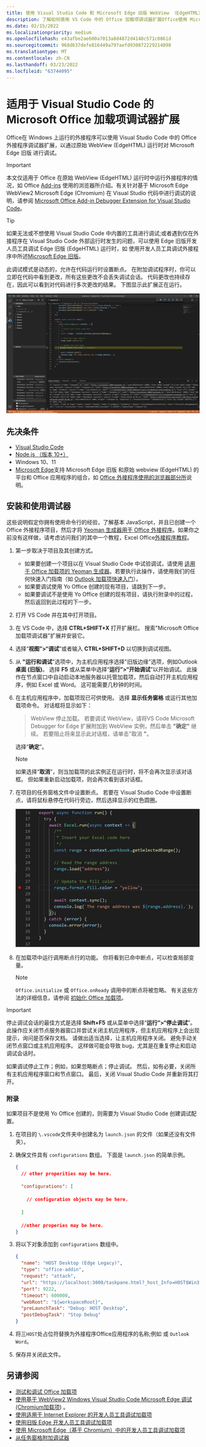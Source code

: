 ```yaml
---
title: 使用 Visual Studio Code 和 Microsoft Edge 旧版 WebView （EdgeHTML）在 Windows 上调试加载项
description: 了解如何使用 VS Code 中的 Office 加载项调试器扩展Office使用 Microsoft Edge 旧版 WebView (EdgeHTML) 的加载项。
ms.date: 02/15/2022
ms.localizationpriority: medium
ms.openlocfilehash: e43afbe2ae600a7013a8d4872d4148c571c0861d
ms.sourcegitcommit: 968d637defe816449a797aefd930872229214898
ms.translationtype: MT
ms.contentlocale: zh-CN
ms.lasthandoff: 03/23/2022
ms.locfileid: "63744095"
---
```

# <a name="microsoft-office-add-in-debugger-extension-for-visual-studio-code"></a>适用于 Visual Studio Code 的 Microsoft Office 加载项调试器扩展

Office在 Windows 上运行的外接程序可以使用 Visual Studio Code 中的 Office 外接程序调试器扩展，以通过原始 WebView (EdgeHTML) 运行时对 Microsoft Edge 旧版 进行调试。 

> [!IMPORTANT]
> 本文仅适用于 Office 在原始 WebView (EdgeHTML) 运行时中运行外接程序的情况，如 Office [Add-ins](../concepts/browsers-used-by-office-web-add-ins.md) 使用的浏览器所介绍。有关针对基于 Microsoft Edge WebView2 Microsoft Edge (Chromium) 在 Visual Studio 代码中进行调试的说明，请参阅 [Microsoft Office Add-in Debugger Extension for Visual Studio Code](debug-desktop-using-edge-chromium.md)。

> [!TIP]
> 如果无法或不想使用 Visual Studio Code 中内置的工具进行调试;或者遇到仅在外接程序在 Visual Studio Code 外部运行时发生的问题，可以使用 Edge 旧版开发人员工具调试 Edge 旧版 (EdgeHTML) 运行时，如 使用开发人员工具调试外接程序中所述[Microsoft Edge 旧版](debug-add-ins-using-devtools-edge-legacy.md)。

此调试模式是动态的，允许在代码运行时设置断点。 在附加调试程序时，你可以立即在代码中看到更改，所有这些更改不会丢失调试会话。 代码更改也持续存在，因此可以看到对代码进行多次更改的结果。 下图显示此扩展正在运行。

![Office 加载项调试器扩展调试 Excel 加载项的一部分。](../images/vs-debugger-extension-for-office-addins.jpg)

## <a name="prerequisites"></a>先决条件

- [Visual Studio Code](https://code.visualstudio.com/)
- [Node.js （版本 10+）](https://nodejs.org/)
- Windows 10、11
- [Microsoft Edge](https://www.microsoft.com/edge)支持 Microsoft Edge 旧版 和原始 webview (EdgeHTML) 的平台和 Office 应用程序的组合，如 [Office 外接程序使用的浏览器部分所](../concepts/browsers-used-by-office-web-add-ins.md)说明。

## <a name="install-and-use-the-debugger"></a>安装和使用调试器

这些说明假定你拥有使用命令行的经验，了解基本 JavaScript，并且已创建一个 Office 外接程序项目，然后才将 [Yeoman 生成器用于 Office 外接程序](../develop/yeoman-generator-overview.md)。如果你之前没有这样做，请考虑访问我们的其中一个教程，Excel Office[外接程序教程](../tutorials/excel-tutorial.md)。

1. 第一步取决于项目及其创建方式。

   - 如果要创建一个项目以在 Visual Studio Code 中试验调试，请使用 [适用于 Office 加载项的 Yeoman 生成器](../develop/yeoman-generator-overview.md)。若要执行此操作，请使用我们的任何快速入门指南（如 [Outlook 加载项快速入门](../quickstarts/outlook-quickstart.md)）。 
   - 如果要调试使用 Yo Office 创建的现有项目，请跳到下一步。
   - 如果要调试不是使用 Yo Office 创建的现有项目，请执行附录中的过程，然后返回到此过程的下一步。[](#appendix)


1. 打开 VS Code 并在其中打开项目。 

1. 在 VS Code 中，选择 **CTRL+SHIFT+X** 打开扩展栏。 搜索"Microsoft Office加载项调试器"扩展并安装它。

1. 选择“**视图”>“调试**”或者输入 **CTRL+SHIFT+D** 以切换到调试视图。

1. 从 **"运行和调试**"选项中，为主机应用程序选择"旧版边缘"选项，例如Outlook **桌面 (旧版)**。 选择 **F5** 或从菜单中选择“**运行”>“开始调试**”以开始调试。 此操作在节点窗口中自动启动本地服务器以托管加载项，然后自动打开主机应用程序，例如 Excel 或 Word。 这可能需要几秒钟的时间。

1. 在主机应用程序中，加载项现已可供使用。 选择 **显示任务窗格** 或运行其他加载项命令。 对话框将显示如下：

   > WebView 停止加载。
   > 若要调试 WebView，请将VS Code Microsoft Debugger for Edge 扩展附加到 WebView 实例，然后单击 **"确定"** 继续。 若要阻止将来显示此对话框，请单击"取消 **"**。

   选择“**确定**”。

   > [!NOTE]
   > 如果选择“**取消**”，则当加载项的此实例正在运行时，将不会再次显示该对话框。 但如果重新启动加载项，则会再次看到该对话框。

1. 在项目的任务窗格文件中设置断点。 若要在 Visual Studio Code 中设置断点，请将鼠标悬停在代码行旁边，然后选择显示的红色圆圈。

    ![红色圆圈显示在 Visual Studio Code 中的代码行上。](../images/set-breakpoint.jpg)

1. 在加载项中运行调用断点行的功能。 你将看到已命中断点，可以检查局部变量。

   > [!NOTE]
   > `Office.initialize` 或 `Office.onReady` 调用中的断点将被忽略。 有关这些方法的详细信息，请参阅 [初始化 Office 加载项](../develop/initialize-add-in.md)。

> [!IMPORTANT]
> 停止调试会话的最佳方式是选择 **Shift+F5** 或从菜单中选择“**运行”>“停止调试**”。 此操作应关闭节点服务器窗口并尝试关闭主机应用程序，但主机应用程序上会出现提示，询问是否保存文档。 请做出适当选择，让主机应用程序关闭。 避免手动关闭节点窗口或主机应用程序。 这样做可能会导致 bug，尤其是在重复停止和启动调试会话时。
>
> 如果调试停止工作；例如，如果忽略断点；停止调试。 然后，如有必要，关闭所有主机应用程序窗口和节点窗口。 最后，关闭 Visual Studio Code 并重新将其打开。

### <a name="appendix"></a>附录

如果项目不是使用 Yo Office 创建的，则需要为 Visual Studio Code 创建调试配置。 

1. 在项目的 `\.vscode`文件夹中创建名为 `launch.json` 的文件（如果还没有文件夹）。 
1. 确保文件具有 `configurations` 数组。 下面是 `launch.json` 的简单示例。

    ```json
    {
      // other properities may be here.

      "configurations": [

        // configuration objects may be here.

      ]

      //other properies may be here.
    }
    ```

1. 将以下对象添加到 `configurations` 数组中。

    ```json
    {
      "name": "HOST Desktop (Edge Legacy)",
      "type": "office-addin",
      "request": "attach",
      "url": "https://localhost:3000/taskpane.html?_host_Info=HOST$Win32$16.01$en-US$$$$0",
      "port": 9222,
      "timeout": 600000,
      "webRoot": "${workspaceRoot}",
      "preLaunchTask": "Debug: HOST Desktop",
      "postDebugTask": "Stop Debug"
    }
    ```

1. 将三`HOST`处占位符替换为外接程序Office应用程序的名称;例如 或 `Outlook` `Word`。
1. 保存并关闭此文件。

## <a name="see-also"></a>另请参阅

- [测试和调试 Office 加载项](test-debug-office-add-ins.md)
- [使用基于 WebView2 Windows Visual Studio Code Microsoft Edge 调试 (Chromium加载项](debug-desktop-using-edge-chromium.md)) 。
- [使用适用于 Internet Explorer 的开发人员工具调试加载项](debug-add-ins-using-f12-tools-ie.md)
- [使用旧版 Edge 开发人员工具调试加载项](debug-add-ins-using-devtools-edge-legacy.md)
- [使用 Microsoft Edge（基于 Chromium）中的开发人员工具调试加载项](debug-add-ins-using-devtools-edge-chromium.md)
- [从任务窗格附加调试器](attach-debugger-from-task-pane.md)
